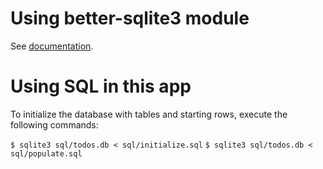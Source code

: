 # Using better-sqlite3 module
See [documentation](https://github.com/JoshuaWise/better-sqlite3).

# Using SQL in this app
To initialize the database with tables and starting rows, execute the following commands:

`$ sqlite3 sql/todos.db < sql/initialize.sql`
`$ sqlite3 sql/todos.db < sql/populate.sql`
